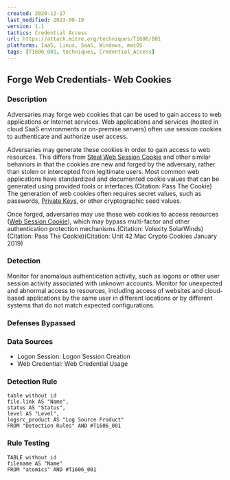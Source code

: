 ```yaml
---
created: 2020-12-17
last_modified: 2023-09-19
version: 1.1
tactics: Credential Access
url: https://attack.mitre.org/techniques/T1606/001
platforms: IaaS, Linux, SaaS, Windows, macOS
tags: [T1606_001, techniques, Credential_Access]
---
```


## Forge Web Credentials- Web Cookies

### Description

Adversaries may forge web cookies that can be used to gain access to web applications or Internet services. Web applications and services (hosted in cloud SaaS environments or on-premise servers) often use session cookies to authenticate and authorize user access.

Adversaries may generate these cookies in order to gain access to web resources. This differs from [Steal Web Session Cookie](https://attack.mitre.org/techniques/T1539) and other similar behaviors in that the cookies are new and forged by the adversary, rather than stolen or intercepted from legitimate users. Most common web applications have standardized and documented cookie values that can be generated using provided tools or interfaces.(Citation: Pass The Cookie) The generation of web cookies often requires secret values, such as passwords, [Private Keys](https://attack.mitre.org/techniques/T1552/004), or other cryptographic seed values.

Once forged, adversaries may use these web cookies to access resources ([Web Session Cookie](https://attack.mitre.org/techniques/T1550/004)), which may bypass multi-factor and other authentication protection mechanisms.(Citation: Volexity SolarWinds)(Citation: Pass The Cookie)(Citation: Unit 42 Mac Crypto Cookies January 2019)

### Detection

Monitor for anomalous authentication activity, such as logons or other user session activity associated with unknown accounts. Monitor for unexpected and abnormal access to resources, including access of websites and cloud-based applications by the same user in different locations or by different systems that do not match expected configurations.

### Defenses Bypassed



### Data Sources

  - Logon Session: Logon Session Creation
  -  Web Credential: Web Credential Usage
### Detection Rule

```dataview
table without id
file.link AS "Name",
status AS "Status",
level AS "Level",
logsrc_product AS "Log Source Product"
FROM "Detection Rules" AND #T1606_001
```

### Rule Testing

```dataview
TABLE without id
filename AS "Name"
FROM "atomics" AND #T1606_001
```
